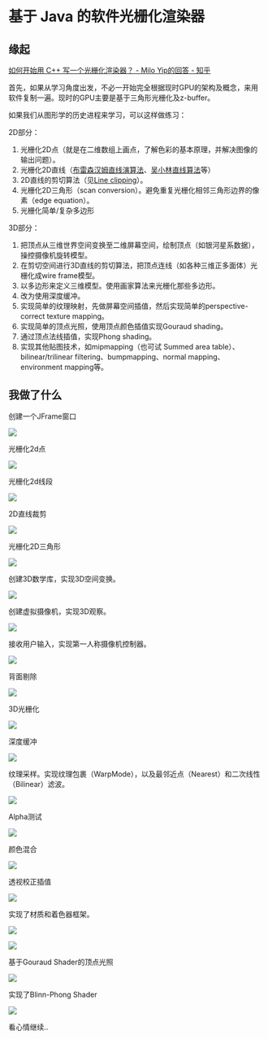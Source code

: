# 基于 Java 的软件光栅化渲染器

## 缘起

[如何开始用 C++ 写一个光栅化渲染器？ - Milo Yip的回答 - 知乎](https://www.zhihu.com/question/24786878/answer/29039253)

首先，如果从学习角度出发，不必一开始完全根据现时GPU的架构及概念，来用软件复制一遍。现时的GPU主要是基于三角形光栅化及z-buffer。

如果我们从图形学的历史进程来学习，可以这样做练习：

2D部分：

1. 光栅化2D点（就是在二维数组上画点，了解色彩的基本原理，并解决图像的输出问题）。
2. 光栅化2D直线（[布雷森汉姆直线演算法](https://zh.wikipedia.org/wiki/%E5%B8%83%E9%9B%B7%E6%A3%AE%E6%BC%A2%E5%A7%86%E7%9B%B4%E7%B7%9A%E6%BC%94%E7%AE%97%E6%B3%95)、[吴小林直线算法](https://zh.wikipedia.org/wiki/%E5%90%B4%E5%B0%8F%E6%9E%97%E7%9B%B4%E7%BA%BF%E7%AE%97%E6%B3%95)等）
3. 2D直线的剪切算法（见[Line clipping](http://en.wikipedia.org/wiki/Line_clipping)）。
4. 光栅化2D三角形（scan conversion）。避免重复光栅化相邻三角形边界的像素（edge equation）。
5. 光栅化简单/复杂多边形

3D部分：

1. 把顶点从三维世界空间变换至二维屏幕空间，绘制顶点（如银河星系数据），操控摄像机旋转模型。
2. 在剪切空间进行3D直线的剪切算法，把顶点连线（如各种三维正多面体）光栅化成wire frame模型。
3. 以多边形来定义三维模型。使用画家算法来光栅化那些多边形。
4. 改为使用深度缓冲。
5. 实现简单的纹理映射，先做屏幕空间插值，然后实现简单的perspective-correct texture mapping。
6. 实现简单的顶点光照，使用顶点颜色插值实现Gouraud shading。
7. 通过顶点法线插值，实现Phong shading。
8. 实现其他贴图技术，如mipmapping（也可试 Summed area table）、bilinear/trilinear filtering、bumpmapping、normal mapping、environment mapping等。

## 我做了什么

创建一个JFrame窗口
 
![](http://blog.jmecn.net/content/images/2017/11/soft-renderer-01.png)

光栅化2d点

![](http://blog.jmecn.net/content/images/2017/11/soft-renderer-08.png)

光栅化2d线段

![](http://blog.jmecn.net/content/images/2017/11/soft-renderer-09.png)

2D直线裁剪

![](http://blog.jmecn.net/content/images/2017/11/soft-renderer-10.png)

光栅化2D三角形

![](http://blog.jmecn.net/content/images/2017/11/soft-renderer-11.png)

创建3D数学库，实现3D空间变换。

![](http://blog.jmecn.net/content/images/2017/11/Test3DWorldMatrix.gif)

创建虚拟摄像机，实现3D观察。

![](http://blog.jmecn.net/content/images/2017/11/3d_cube.gif)

接收用户输入，实现第一人称摄像机控制器。

![](http://blog.jmecn.net/content/images/2017/11/camera_controller.gif)

背面剔除

![](http://blog.jmecn.net/content/images/2017/11/3dview.gif)

3D光栅化

![](http://blog.jmecn.net/content/images/2017/11/3d_opacity_cube.png)

深度缓冲

![](http://blog.jmecn.net/content/images/2017/11/depthTest_2.png)

纹理采样。实现纹理包裹（WarpMode），以及最邻近点（Nearest）和二次线性（Bilinear）滤波。

![](http://blog.jmecn.net/content/images/2017/11/test_warp_mode.png)

Alpha测试

![](http://blog.jmecn.net/content/images/2017/11/alpha_falloff_4.png)

颜色混合

![](http://blog.jmecn.net/content/images/2017/11/test_blend_mode.png)

透视校正插值

![](http://blog.jmecn.net/content/images/2017/11/persp_correct_lerp_3.png)

实现了材质和着色器框架。

![](http://blog.jmecn.net/content/images/2017/12/test_sphere_1.png)

![](http://blog.jmecn.net/content/images/2017/11/unshaded_shader.png)

基于Gouraud Shader的顶点光照

![](http://blog.jmecn.net/content/images/2017/12/vertex_light_2.gif)

实现了Blinn-Phong Shader

![](http://blog.jmecn.net/content/images/2017/12/blinn_phong_shader.png)

看心情继续..